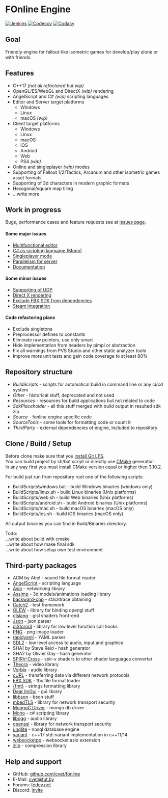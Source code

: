 # FOnline Engine

[![Jenkins](https://ci.fonline.ru/buildStatus/icon?job=fonline/master)](https://ci.fonline.ru/blue/organizations/jenkins/fonline/activity)
[![Codecov](https://codecov.io/gh/cvet/fonline/branch/master/graph/badge.svg)](https://codecov.io/gh/cvet/fonline)
[![Codacy](https://api.codacy.com/project/badge/Grade/6c9c1cddf6ba4b58bfa94c729a73f315)](https://www.codacy.com/app/cvet/fonline?utm_source=github.com&amp;utm_medium=referral&amp;utm_content=cvet/fonline&amp;utm_campaign=Badge_Grade)

## Goal

Friendly engine for fallout-like isometric games for develop/play alone or with friends.

## Features

* C++17 *(not all refactored but wip)*
* OpenGL/ES/WebGL and DirectX *(wip)* rendering
* AngelScript and C# *(wip)* scripting languages
* Editor and Server target platforms
  * Windows
  * Linux
  * macOS *(wip)*
* Client target platforms
  * Windows
  * Linux
  * macOS
  * iOS
  * Android
  * Web
  * PS4 *(wip)*
* Online and singleplayer *(wip)* modes
* Supporting of Fallout 1/2/Tactics, Arcanum and other isometric games asset formats
* Supporting of 3d characters in modern graphic formats
* Hexagonal/square map tiling
* ...write more

## Work in progress

Bugs, performance cases and feature requests see at [Issues page](https://github.com/cvet/fonline/issues/12).

#### Some major issues

* [Multifunctional editor](https://github.com/cvet/fonline/issues/31)
* [C# as scripting language (Mono)](https://github.com/cvet/fonline/issues/37)
* [Singleplayer mode](https://github.com/cvet/fonline/issues/12)
* [Parallelism for server](https://github.com/cvet/fonline/issues/32)
* [Documentation](https://github.com/cvet/fonline/issues/49)

#### Some minor issues

* [Supporting of UDP](https://github.com/cvet/fonline/issues/14)
* [Direct X rendering](https://github.com/cvet/fonline/issues/47)
* [Exclude FBX SDK from dependencies](https://github.com/cvet/fonline/issues/22)
* [Steam integration](https://github.com/cvet/fonline/issues/38)

#### Code refactoring plans

* Exclude singletons
* Preprocessor defines to constants
* Eliminate raw pointers, use only smart
* Hide implementation from headers by pimpl or abstraction
* Fix all warnings from PVS Studio and other static analyzer tools
* Improve more unit tests and gain code coverage to at least 80%

## Repository structure

* *BuildScripts* - scripts for automatical build in command line or any ci/cd system
* *Other* - historical stuff, deprecated and not used
* *Resources* - resources for build applications but not related to code
* *SdkPlaceholder* - all this stuff merged with build output in resulted sdk zip
* *Source* - fonline engine specific code
* *SourceTools* - some tools for formatting code or count it
* *ThirdParty* - external dependencies of engine, included to repository

## Clone / Build / Setup

Before clone make sure that you [install Git LFS](https://github.com/git-lfs/git-lfs/wiki/Installation).  
You can build project by sh/bat script or directly use [CMake](https://cmake.org) generator.  
In any way first you must install CMake version equal or higher then 3.10.2.

For build just run from repository root one of the following scripts:
* BuildScripts\windows.bat - build Windows binaries (windows only)
* BuildScripts/linux.sh - build Linux binaries (Unix platforms)
* BuildScripts/web.sh - build Web binaries (Unix platforms)
* BuildScripts/android.sh - build Android binaries (Unix platforms)
* BuildScripts/mac.sh - build macOS binaries (macOS only)
* BuildScripts/ios.sh - build iOS binaries (macOS only)

All output binaries you can find in Build/Binaries directory.

Todo:  
...write about build with cmake  
...write about how make final sdk  
...write about how setup own test environment

## Third-party packages

* ACM by Abel - sound file format reader
* [AngelScript](https://www.angelcode.com/angelscript/) - scripting language
* [Asio](https://think-async.com/Asio/) - networking library
* [Assimp](http://www.assimp.org/) - 3d models/animations loading library
* [backward-cpp](https://github.com/bombela/backward-cpp) - stacktrace obtaining
* [Catch2](https://github.com/catchorg/Catch2) - test framework
* [GLEW](http://glew.sourceforge.net/) - library for binding opengl stuff
* [glslang](https://github.com/KhronosGroup/glslang) - glsl shaders front-end
* [Json](https://github.com/azadkuh/nlohmann_json_release) - json parser
* [diStorm3](https://github.com/gdabah/distorm) - library for low level function call hooks
* [PNG](http://www.libpng.org/pub/png/libpng.html) - png image loader
* [rapidyaml](https://github.com/biojppm/rapidyaml) - YAML parser
* [SDL2](https://www.libsdl.org/download-2.0.php) - low level access to audio, input and graphics
* SHA1 by Steve Reid - hash generator
* SHA2 by Olivier Gay - hash generator
* [SPIRV-Cross](https://github.com/KhronosGroup/SPIRV-Cross) - spir-v shaders to other shader languages converter
* [Theora](https://www.theora.org/downloads/) - video library
* [Vorbis](https://xiph.org/vorbis/) - audio library
* [cURL](https://curl.haxx.se/) - transferring data via different network protocols
* [FBX SDK](https://www.autodesk.com/developer-network/platform-technologies/fbx-sdk-2018-1-1) - fbx file format loader
* [{fmt}](https://fmt.dev/latest/index.html) - strings formatting library
* [Dear ImGui](https://github.com/ocornut/imgui) - gui library
* [libbson](http://mongoc.org/libbson/current/index.html) - bson stuff
* [mbedTLS](https://tls.mbed.org/) - library for network transport security
* [MongoC Driver](https://github.com/mongodb/mongo-c-driver) - mongo db driver
* [Mono](https://www.mono-project.com/) - c# scripting library
* [libogg](https://xiph.org/ogg/) - audio library
* [openssl](https://www.openssl.org/) - library for network transport security
* [unqlite](https://unqlite.org/) - nosql database engine
* [variant](https://github.com/mapbox/variant) - c++17 std::variant implementation in c++11/14
* [websocketpp](https://github.com/zaphoyd/websocketpp) - websocket asio extension
* [zlib](https://www.zlib.net/) - compression library

## Help and support

* GitHub: [github.com/cvet/fonline](https://github.com/cvet/fonline)
* E-Mail: <cvet@tut.by>
* Forums: [fodev.net](https://fodev.net)
* Discord: [invite](https://discord.gg/xa6TbqU)
